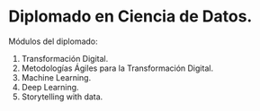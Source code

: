 # Diplomado en Ciencia de Datos.

Módulos del diplomado:
  1. Transformación Digital.
  2. Metodologías Ágiles para la Transformación Digital.
  3. Machine Learning.
  4. Deep Learning.
  5. Storytelling with data.
